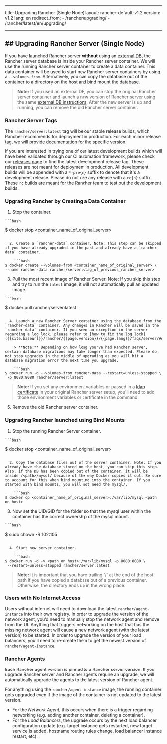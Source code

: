* * *

title: Upgrading Rancher (Single Node) layout: rancher-default-v1.2 version: v1.2 lang: en redirect_from: - /rancher/upgrading/ - /rancher/latest/en/upgrading/

* * *

## ## Upgrading Rancher Server (Single Node)

If you have launched Rancher server **without** using an [external DB]({{site.baseurl}}/rancher/{{page.version}}/{{page.lang}}/installing-rancher/installing-server/#external-db), the Rancher server database is inside your Rancher server container. We will use the running Rancher server container to create a data container. This data container will be used to start new Rancher server containers by using a `--volumes-from`. Alternatively, you can copy the database out of the container to a directory on the host and bind mount the database.

> **Note:** If you used an external DB, you can stop the original Rancher server container and launch a new version of Rancher server using the same [external DB instructions]({{site.baseurl}}/rancher/{{page.version}}/{{page.lang}}/installing-rancher/installing-server/#external-db). After the new server is up and running, you can remove the old Rancher server container.

### Rancher Server Tags

The `rancher/server:latest` tag will be our stable release builds, which Rancher recommends for deployment in production. For each minor release tag, we will provide documentation for the specific version.

If you are interested in trying one of our latest development builds which will have been validated through our CI automation framework, please check our [releases page](https://github.com/rancher/rancher/releases) to find the latest development release tag. These releases are not meant for deployment in production. All development builds will be appended with a `*-pre{n}` suffix to denote that it's a development release. Please do not use any release with a `rc{n}` suffix. These `rc` builds are meant for the Rancher team to test out the development builds.

### Upgrading Rancher by Creating a Data Container

  1. Stop the container.
    
    ```bash
$ docker stop <container_name_of_original_server>
```

  2. Create a `rancher-data` container. Note: This step can be skipped if you have already upgraded in the past and already have a `rancher-data` container.
    
    ```bash
$ docker create --volumes-from <container_name_of_original_server> \
--name rancher-data rancher/server:<tag_of_previous_rancher_server>
```

  3. Pull the most recent image of Rancher Server. Note: If you skip this step and try to run the `latest` image, it will not automatically pull an updated image.
    
    ```bash
$ docker pull rancher/server:latest
```

  4. Launch a new Rancher Server container using the database from the `rancher-data` container. Any changes in Rancher will be saved in the `rancher-data` container. If you seen an exception in the server regarding a log lock, please refer to [how to fix the log lock]({{site.baseurl}}/rancher/{{page.version}}/{{page.lang}}/faqs/server/#databaselock).
    
    > **Note:** Depending on how long you've had Rancher server, certain database migrations may take longer than expected. Please do not stop upgrades in the middle of upgrading as you will hit a database migration error the next time you upgrade.
    
    ```bash
$ docker run -d --volumes-from rancher-data --restart=unless-stopped \
 -p 8080:8080 rancher/server:latest
```

  


> **Note:** If you set any environment variables or passed in a [ldap certificate]({{site.baseurl}}/rancher/{{page.version}}/{{page.lang}}/installing-rancher/installing-server/#enabling-active-directory-or-openldap-for-tls) in your original Rancher server setup, you'll need to add those environment variables or certificate in the command.

  5. Remove the old Rancher server container.

### Upgrading Rancher launched using Bind Mounts

  1. Stop the running Rancher Server container.
    
    ```bash
$ docker stop <container_name_of_original_server>
```

  2. Copy the database files out of the server container. Note: If you already have the database stored on the host, you can skip this step. Also, if the DB has been copied out of the container, it will be inside /<path>/mysql/ because of the way Docker copies it out. Be sure to account for this when bind mounting into the container. If you started with bind mounts, you will not need the mysql/.
    
    ```bash
$ docker cp <container_name_of_original_server>:/var/lib/mysql <path on host>
```

  3. Now set the UID/GID for the folder so that the mysql user within the container has the correct ownership of the mysql mount.
    
    ```bash
$ sudo chown -R 102:105 <path on host>
```

  4. Start new server container.
    
    ```bash
$ docker run -d -v <path_on_host>:/var/lib/mysql -p 8080:8080 \
 --restart=unless-stopped rancher/server:latest
```

  


> **Note:** It is important that you have trailing '/' at the end of the host path if you have copied a database out of a previous container. Otherwise, the directory ends up in the wrong place.

### Users with No Internet Access

Users without internet will need to download the latest `rancher/agent-instance` into their own registry. In order to upgrade the version of the network agent, you’d need to manually stop the network agent and remove from the UI. Anything that triggers networking on the host that has the missing network agent will cause a new network agent (with the latest version) to be started. In order to upgrade the version of your load balancers, you’ll need to re-create them to get the newest version of `rancher/agent-instance`.

### Rancher Agents

Each Rancher agent version is pinned to a Rancher server version. If you upgrade Rancher server and Rancher agents require an upgrade, we will automatically upgrade the agents to the latest version of Rancher agent.

For anything using the `rancher/agent-instance` image, the running container gets upgraded even if the image of the container is not updated to the latest version.

* For the *Network Agent*, this occurs when there is a trigger regarding networking (e.g. adding another container, deleting a container).
* For the *Load Balancers*, the upgrade occurs by the next load balancer configuration update (e.g. target instance gets restarted, new target service is added, hostname routing rules change, load balancer instance restart, etc).